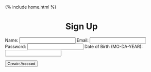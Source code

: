  {% include home.html %}
 <h1 style = "text-align: center">Sign Up</h1>

<form id="createuser">
    <label for="name">Name:</label>
    <input type="name" id="name" name="name" required>
    <label for="email">Email:</label>
    <input type="email" id="email" name="email" required>
    <label for="password">Password:</label>
    <input type="password" id="password" name="password" required>
    <label for="dob">Date of Birth (MO-DA-YEAR):</label>
    <input type="dob" id="dob" name="dob" required>

  
  <button type="submit">Create Account</button>
</form>


  

<script>

  function inputper(event) {
      event.preventDefault();

      const data = new FormData(event.target);
      const urldata = new URLSearchParams(data).toString();


      //Lowkey ion think this should be local host
      fetch("http://localhost:8195/api/person/post/?" + urldata, {
        method: 'POST', 
        mode: 'cors', 
        cache: 'no-cache', 
        credentials: 'include', 
        headers: {
          "Content-Type": "application/json"
        }
      })
      window.alert("account created successfully");
  }

  const make = document.getElementById("createuser");
  make.addEventListener("submit", inputper);


</script>